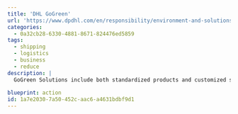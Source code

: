 ```yaml
---
title: 'DHL GoGreen'
url: 'https://www.dpdhl.com/en/responsibility/environment-and-solutions.html'
categories:
  - 0a32cb28-6330-4881-8671-824476ed5859
tags:
  - shipping
  - logistics
  - business
  - reduce
description: |
  GoGreen Solutions include both standardized products and customized solutions to help customers develop their own eco-friendly business models and green supply chains. With our carbon reports, climate neutral products, and green optimization, we give customers transparency, offset unavoidable emissions, and identify ways in whihc our customers can reduce emissions and waste. These optimization measures achieve savings potential that most companies would not be able to achieve on their own.
  
blueprint: action
id: 1a7e2030-7a50-452c-aac6-a4631bdbf9d1
---
```

